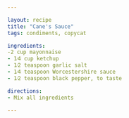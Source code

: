 ```yaml
---

layout: recipe
title: "Cane's Sauce"
tags: condiments, copycat

ingredients:
-2 cup mayonnaise
- 1⁄4 cup ketchup
- 1⁄2 teaspoon garlic salt
- 1⁄4 teaspoon Worcestershire sauce
- 1⁄2 teaspoon black pepper, to taste

directions:
- Mix all ingredients

---
```

